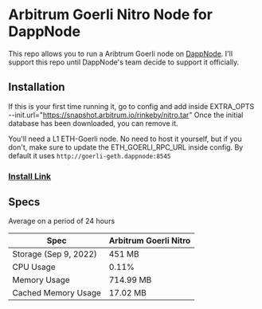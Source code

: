 # Arbitrum Goerli Nitro Node for DappNode

This repo allows you to run a Aribtrum Goerli node on [DappNode](https://twitter.com/dappnode). I'll support this repo until DappNode's team decide to support it officially.

## Installation

If this is your first time running it, go to config and add inside EXTRA_OPTS --init.url="https://snapshot.arbitrum.io/rinkeby/nitro.tar" Once the initial database has been downloaded, you can remove it.

You'll need a L1 ETH-Goerli node. No need to host it yourself, but if you don't, make sure to update the ETH_GOERLI_RPC_URL inside config. By default it uses `http://goerli-geth.dappnode:8545`

### [Install Link](http://my.dappnode/#/installer/arbitrum-goerli-nitro.public.dappnode.eth)

## Specs

Average on a period of 24 hours

| Spec                  | Arbitrum Goerli Nitro |
| --------------------- | --------------------- |
| Storage (Sep 9, 2022) | 451 MB                |
| CPU Usage             | 0.11%                 |
| Memory Usage          | 714.99 MB             |
| Cached Memory Usage   | 17.02 MB              |
